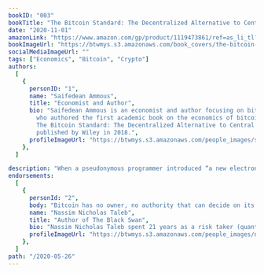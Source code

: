 ```yaml
---
bookID: "003"
bookTitle: "The Bitcoin Standard: The Decentralized Alternative to Central Banking"
date: "2020-11-01"
amazonLink: "https://www.amazon.com/gp/product/1119473861/ref=as_li_tl?ie=UTF8&camp=1789&creative=9325&creativeASIN=1119473861&linkCode=as2&tag=btmysmarter-20&linkId=ac7311c961773a49958df5073a63bc32"
bookImageUrl: "https://btwmys.s3.amazonaws.com/book_covers/the-bitcoin-standard.png"
socialMediaImageUrl: ""
tags: ["Economics", "Bitcoin", "Crypto"]
authors:
  [
    {
      personID: "1",
      name: "Saifedean Ammous",
      title: "Economist and Author",
      bio: "Saifedean Ammous is an economist and author focusing on bitcoin,
        who authored the first academic book on the economics of bitcoin,
        The Bitcoin Standard: The Decentralized Alternative to Central Banking,
        published by Wiley in 2018.",
      profileImageUrl: "https://btwmys.s3.amazonaws.com/people_images/saifedean-ammous.png",
    },
  ]

description: "When a pseudonymous programmer introduced “a new electronic cash system that’s fully peer-to-peer, with no trusted third party” to a small online mailing list in 2008, very few paid attention. Ten years later, and against all odds, this upstart autonomous decentralized software offers an unstoppable and globally-accessible hard money alternative to modern central banks. The Bitcoin Standard analyzes the historical context to the rise of Bitcoin, the economic properties that have allowed it to grow quickly, and its likely economic, political, and social implications."
endorsements:
  [
    {
      personId: "2",
      body: "Bitcoin has no owner, no authority that can decide on its fate. It is owned by the crowd, its users. And it now has a track record of several years, enough for it to be an animal in its own right. Its mere existence is an insurance policy that will remind governments that the last object the establishment could control, namely, the currency, is no longer their monopoly. This gives us, the crowd, an insurance policy against an Orwellian future.",
      name: "Nassim Nicholas Taleb",
      title: "Author of The Black Swan",
      bio: "Nassim Nicholas Taleb spent 21 years as a risk taker (quantitative  trader) before becoming a researcher in philosophical, mathematical and (mostly) practical problems with probability. Taleb is the author of a multivolume essay, the Incerto (The Black Swan, Fooled by Randomness, Antifragile, and Skin in the Game) covering broad facets of uncertainty. It has been published  into 41 languages.In addition to his trader life, Taleb has also written, as a backup of the Incerto, more than 70 scholarly papers in mathematical statistics, quantitative finance, statistical physics, philosophy, ethics, economics, & international affairs, around the notion of risk and probability  (grouped in the Technical Incerto ).  Taleb is currently Distinguished Professor of Risk Engineering at NYU's Tandon School of Engineering (only a quarter time position). His current focus is on the properties of systems that can handle disorder (antifragile).Taleb refuses all honors and anything that 'turns knowledge into a spectator sport'",
      profileImageUrl: "https://btwmys.s3.amazonaws.com/people_images/nassim-nicholas-taleb.png",
    },
  ]
path: "/2020-05-26"
---
```

